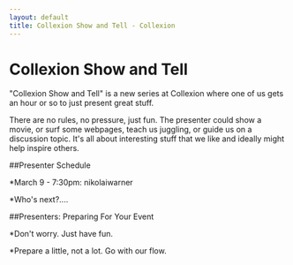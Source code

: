 ```yaml
---
layout: default
title: Collexion Show and Tell - Collexion
---
```


# Collexion Show and Tell

"Collexion Show and Tell" is a new series at Collexion where one of us gets an hour or so to just present great stuff.

There are no rules, no pressure, just fun. The presenter could show a movie, or surf some webpages, teach us juggling, or guide us on a discussion topic. It's all about interesting stuff that we like and ideally might help inspire others.

##Presenter Schedule


*March 9 - 7:30pm: nikolaiwarner


*Who's next?....

##Presenters: Preparing For Your Event


*Don't worry. Just have fun.


*Prepare a little, not a lot. Go with our flow.